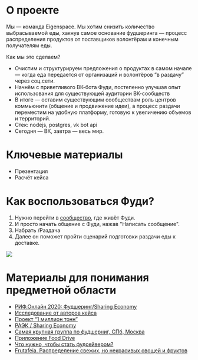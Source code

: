 # О проекте

Мы — команда Eigenspace.
Мы хотим снизить количество выбрасываемой еды, 
хакнув самое основание фудшеринга — процесс распределения продуктов 
от поставщиков волонтёрам и конечным получателям еды.

Как мы это сделаем?

* Очистим и структурируем предложения о продуктах в самом начале — 
когда еда передается от организаций и волонтёров “в раздачу” через соц.сети.
* Начнём с приветливого ВК-бота Фуди, постепенно улучшая опыт использования 
для существующей аудитории ВК-сообществ
* В итоге — оставим существующим сообществам роль центров коммьюнити 
(общение и продвижение идеи), а процесс раздачи переместим на 
удобную платформу, готовую к увеличению объемов и территорий.
* Стек: nodejs, postgres, vk bot api
* Сегодня — ВК, завтра — весь мир.

# Ключевые материалы

* Презентация
* Расчёт кейса

# Как воспользоваться Фуди?

1. Нужно перейти в [сообщество](https://vk.com/foodieshares), где живёт Фуди.
2. И просто начать общение с Фуди, нажав "Написать сообщение".
3. Набрать /Раздача
4. Далее он поможет пройти сценарий подготовки раздачи еды к доставке.

![](./dev/assets/scenario.gif)

# Материалы для понимания предметной области

* [РИФ.Онлайн 2020: Фудшеринг/Sharing Economy](https://www.youtube.com/watch?v=FTo4VpzcX-c)
* [Исследование от авторов кейса](https://tiarcenter.com/wp-content/uploads/2019/11/ENG_Foodsharing-in-Russia_2019.pdf)
* [Проект “1 миллион тонн”](https://1mlntons.ru/)
* [РАЭК / Sharing Economy](https://raec.ru/clusters/sharingeconomy/)
* [Самая крупная группа по фудшерниг, СПб, Москва](https://vk.com/sharingfood)
* [Приложение Food Drive](https://play.google.com/store/apps/details?id=ru.amio.fooddrive&hl=ru)
* [Что нужно, чтобы стать фудсейвером?](https://foodsharing.ru/members/)
* [Frutafeia. Распределение свежих, но некрасивых овощей и фруктов](https://frutafeia.pt/en/the-project)



